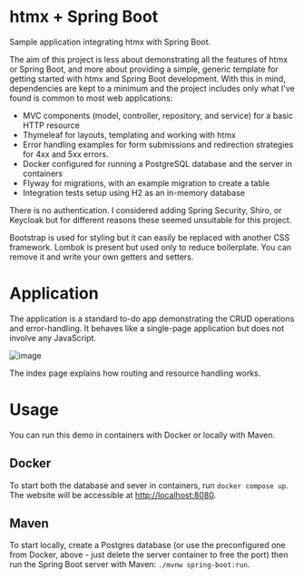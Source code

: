 # htmx + Spring Boot

Sample application integrating htmx with Spring Boot.

The aim of this project is less about demonstrating all the features of htmx or Spring Boot, and
more about providing a simple, generic template for getting started with htmx and Spring Boot
development. With this in mind, dependencies are kept to a minimum and the project includes only
what I've found is common to most web applications:

- MVC components (model, controller, repository, and service) for a basic HTTP resource
- Thymeleaf for layouts, templating and working with htmx
- Error handling examples for form submissions and redirection strategies for 4xx and 5xx errors.
- Docker configured for running a PostgreSQL database and the server in containers
- Flyway for migrations, with an example migration to create a table
- Integration tests setup using H2 as an in-memory database

There is no authentication. I considered adding Spring Security, Shiro, or Keycloak but for
different reasons these seemed unsuitable for this project.

Bootstrap is used for styling but it can easily be replaced with another CSS framework. Lombok is
present but used only to reduce boilerplate. You can remove it and write your own getters and
setters.

# Application

The application is a standard to-do app demonstrating the CRUD operations and error-handling. It
behaves like a single-page application but does not involve any JavaScript.

![image](https://github.com/infinitely0/htmx-spring-boot-template/assets/6633057/032f8340-daf6-451f-ab4e-a5d048c8af64)

The index page explains how routing and resource handling works.

# Usage

You can run this demo in containers with Docker or locally with Maven.

## Docker

To start both the database and sever in containers, run `docker compose up`. The website will be
accessible at [http://localhost:8080](http://localhost:8080).

## Maven

To start locally, create a Postgres database (or use the preconfigured one from Docker, above -
just delete the server container to free the port) then run the Spring Boot server with Maven:
`./mvnw spring-boot:run`.
